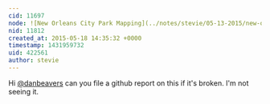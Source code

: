 ```yaml
---
cid: 11697
node: ![New Orleans City Park Mapping](../notes/stevie/05-13-2015/new-orleans-city-park-mapping)
nid: 11812
created_at: 2015-05-18 14:35:32 +0000
timestamp: 1431959732
uid: 422561
author: stevie
---
```


Hi [@danbeavers](/profile/danbeavers) can you file a github report on this if it's broken. I'm not seeing it. 